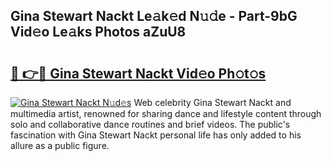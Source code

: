 ## Gina Stewart Nackt Le𝚊k𝚎d N𝚞𝚍e - Part-9bG Vid𝚎o Le𝚊ks Photos aZuU8

# <h2><a href="http://fb3my3u.evod.top/?m=Gina+Stewart+Nackt">🔗 👉🔴 Gina Stewart Nackt Vid𝚎o Ph𝚘t𝚘s</a></h2>

[![Gina Stewart Nackt N𝚞d𝚎s](https://i.imgur.com/8V9OHl7.gif)](http://fb3my3u.evod.top/?m=Gina+Stewart+Nackt)
Web celebrity Gina Stewart Nackt and multimedia artist, renowned for sharing dance and lifestyle content through solo and collaborative dance routines and brief videos. The public's fascination with Gina Stewart Nackt personal life has only added to his allure as a public figure. 

